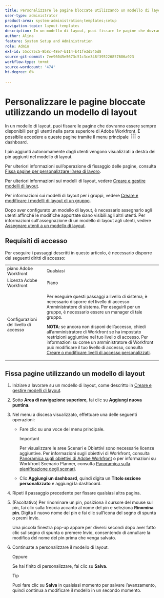 ```yaml
---
title: Personalizzare le pagine bloccate utilizzando un modello di layout
user-type: administrator
product-area: system-administration;templates;setup
navigation-topic: layout-templates
description: In un modello di layout, puoi fissare le pagine che dovranno essere sempre disponibili per gli utenti nella parte superiore di Adobe Workfront. È possibile accedere a queste pagine tramite il menu principale o le dashboard.
author: Alina
feature: System Setup and Administration
role: Admin
exl-id: 55cc75c5-8b8c-48e7-b114-b41fe3d545d8
source-git-commit: 7ee96045e5673c51c3ce348f395226857686a923
workflow-type: tm+mt
source-wordcount: '474'
ht-degree: 0%

---
```


# Personalizzare le pagine bloccate utilizzando un modello di layout

In un modello di layout, puoi fissare le pagine che dovranno essere sempre disponibili per gli utenti nella parte superiore di Adobe Workfront. È possibile accedere a queste pagine tramite il menu principale ![](assets/main-menu-icon.png) o dashboard.

I pin aggiunti autonomamente dagli utenti vengono visualizzati a destra dei pin aggiunti nel modello di layout.

Per ulteriori informazioni sull’operazione di fissaggio delle pagine, consulta [Fissa pagine per personalizzare l’area di lavoro](../../../workfront-basics/the-new-workfront-experience/pin-pages.md).

Per ulteriori informazioni sui modelli di layout, vedere [Creare e gestire modelli di layout](../../../administration-and-setup/customize-workfront/use-layout-templates/create-and-manage-layout-templates.md).

Per informazioni sui modelli di layout per i gruppi, vedere [Creare e modificare i modelli di layout di un gruppo](../../../administration-and-setup/manage-groups/work-with-group-objects/create-and-modify-a-groups-layout-templates.md).

Dopo aver configurato un modello di layout, è necessario assegnarlo agli utenti affinché le modifiche apportate siano visibili agli altri utenti. Per informazioni sull&#39;assegnazione di un modello di layout agli utenti, vedere [Assegnare utenti a un modello di layout](../use-layout-templates/assign-users-to-layout-template.md).

## Requisiti di accesso

Per eseguire i passaggi descritti in questo articolo, è necessario disporre dei seguenti diritti di accesso:

<table style="table-layout:auto"> 
 <col> 
 <col> 
 <tbody> 
  <tr> 
   <td role="rowheader">piano Adobe Workfront</td> 
   <td>Qualsiasi</td> 
  </tr> 
  <tr> 
   <td role="rowheader">Licenza Adobe Workfront</td> 
   <td>Piano</td> 
  </tr> 
  <tr> 
   <td role="rowheader">Configurazioni del livello di accesso</td> 
   <td> <p>Per eseguire questi passaggi a livello di sistema, è necessario disporre del livello di accesso Amministratore di sistema.
Per eseguirli per un gruppo, è necessario essere un manager di tale gruppo.</p> <p><b>NOTA</b>: se ancora non disponi dell’accesso, chiedi all’amministratore di Workfront se ha impostato restrizioni aggiuntive nel tuo livello di accesso. Per informazioni su come un amministratore di Workfront può modificare il tuo livello di accesso, consulta <a href="../../../administration-and-setup/add-users/configure-and-grant-access/create-modify-access-levels.md" class="MCXref xref">Creare o modificare livelli di accesso personalizzati</a>.</p> </td> 
  </tr> 
 </tbody> 
</table>

## Fissa pagine utilizzando un modello di layout

1. Iniziare a lavorare su un modello di layout, come descritto in [Creare e gestire modelli di layout](../../../administration-and-setup/customize-workfront/use-layout-templates/create-and-manage-layout-templates.md).
1. Sotto **Area di navigazione superiore**, fai clic su **Aggiungi nuova puntina**.

1. Nel menu a discesa visualizzato, effettuare una delle seguenti operazioni:

   * Fare clic su una voce del menu principale.

     >[!IMPORTANT]
     >
     >Per visualizzare le aree Scenari e Obiettivi sono necessarie licenze aggiuntive. Per informazioni sugli obiettivi di Workfront, consulta [Panoramica sugli obiettivi di Adobe Workfront](../../../workfront-goals/goal-management/wf-goals-overview.md) o per informazioni su Workfront Scenario Planner, consulta [Panoramica sulla pianificazione degli scenari](../../../scenario-planner/scenario-planner-overview.md).

   * Clic **Aggiungi un dashboard**, quindi digita un **Titolo sezione personalizzato** e aggiungi la dashboard.

1. Ripeti il passaggio precedente per fissare qualsiasi altra pagina.

1. (Facoltativo) Per rinominare un pin, posiziona il cursore del mouse sul pin, fai clic sulla freccia accanto al nome del pin e seleziona **Rinomina pin**. Digita il nuovo nome del pin e fai clic sull’icona del segno di spunta o premi Invio.

   Una piccola finestra pop-up appare per diversi secondi dopo aver fatto clic sul segno di spunta o premere Invio, consentendo di annullare la modifica del nome del pin prima che venga salvato.

1. Continuate a personalizzare il modello di layout.

   Oppure

   Se hai finito di personalizzare, fai clic su **Salva**.

   >[!TIP]
   >
   >Puoi fare clic su **Salva** in qualsiasi momento per salvare l’avanzamento, quindi continua a modificare il modello in un secondo momento.
